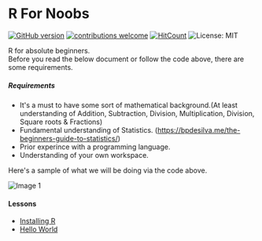 # R For Noobs

[![GitHub version](https://badge.fury.io/gh/bpdesilva%2FRForNoobs.svg)](https://badge.fury.io/gh/bpdesilva%2FRForNoobs)
[![contributions welcome](https://img.shields.io/badge/contributions-welcome-brightgreen.svg?style=flat)](https://github.com/bpdesilva/RForNoobs/issues)  [![HitCount](http://hits.dwyl.io/bpdesilva/RForNoobs.svg)](http://hits.dwyl.io/bpdesilva/RForNoobs) ![License: MIT](https://img.shields.io/badge/License-MIT-blue.svg)

R for absolute beginners.</br>
Before you read the below document or follow the code above, there are some requirements.</br>

##### Requirements

* It's a must to have some sort of mathematical background.(At least understanding of Addition, Subtraction, Division, Multiplication, Division, Square roots & Fractions)
* Fundamental understanding of Statistics. (https://bpdesilva.me/the-beginners-guide-to-statistics/)
* Prior experince with a programming language. 
* Understanding of your own workspace.

Here's a sample of what we will be doing via the code above.

![Image 1](https://github.com/bpdesilva/RForNoobs/blob/master/Examples/GGPlot.png)

#### Lessons
*  [Installing R](https://github.com/bpdesilva/RForNoobs/blob/master/Guides/InstallR.md)
*  [Hello World](https://github.com/bpdesilva/RForNoobs/blob/master/Guides/Hello.md)
